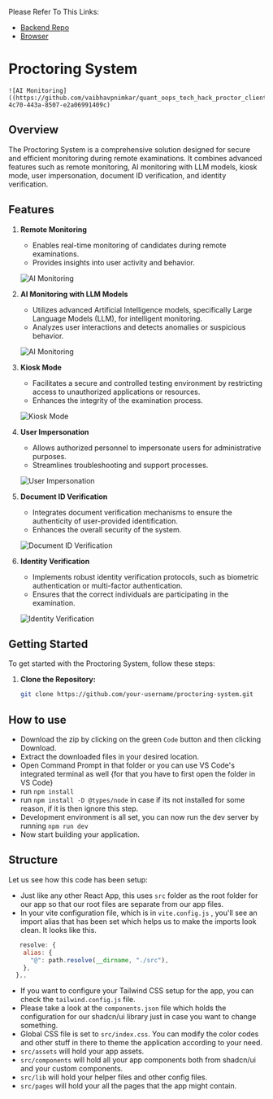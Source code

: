 
Please Refer To This Links:
-  [Backend Repo](https://github.com/vaibhavpnimkar/quant_oops_tech_hack_proctor_backend)
-  [Browser](https://github.com/vaibhavpnimkar/browser)
  
# Proctoring System
    ![AI Monitoring]((https://github.com/vaibhavpnimkar/quant_oops_tech_hack_proctor_client/assets/128807866/1ec1bad3-4c70-443a-8507-e2a06991409c)




## Overview

The Proctoring System is a comprehensive solution designed for secure and efficient monitoring during remote examinations. It combines advanced features such as remote monitoring, AI monitoring with LLM models, kiosk mode, user impersonation, document ID verification, and identity verification.

## Features

1. **Remote Monitoring**
   - Enables real-time monitoring of candidates during remote examinations.
   - Provides insights into user activity and behavior.

    ![AI Monitoring](https://github.com/vaibhavpnimkar/quant_oops_tech_hack_proctor_client/assets/128807866/d7ec296e-d29f-417e-8911-49cc202174ba)


2. **AI Monitoring with LLM Models**
   - Utilizes advanced Artificial Intelligence models, specifically Large Language Models (LLM), for intelligent monitoring.
   - Analyzes user interactions and detects anomalies or suspicious behavior.

   ![AI Monitoring](https://github.com/vaibhavpnimkar/quant_oops_tech_hack_proctor_client/assets/128807866/af4d43b3-8f31-4889-9207-e174a699b9df)


3. **Kiosk Mode**
   - Facilitates a secure and controlled testing environment by restricting access to unauthorized applications or resources.
   - Enhances the integrity of the examination process.

   ![Kiosk Mode](images/kiosk_mode.png)

4. **User Impersonation**
   - Allows authorized personnel to impersonate users for administrative purposes.
   - Streamlines troubleshooting and support processes.

   ![User Impersonation](https://github.com/vaibhavpnimkar/quant_oops_tech_hack_proctor_client/assets/128807866/05877493-1851-42f9-9561-1cd9c41700c0)


5. **Document ID Verification**
   - Integrates document verification mechanisms to ensure the authenticity of user-provided identification.
   - Enhances the overall security of the system.

   ![Document ID Verification](https://github.com/vaibhavpnimkar/quant_oops_tech_hack_proctor_client/assets/128807866/52e67f6f-15d1-4159-a713-99367a0cbf42)


6. **Identity Verification**
   - Implements robust identity verification protocols, such as biometric authentication or multi-factor authentication.
   - Ensures that the correct individuals are participating in the examination.

   ![Identity Verification](images/identity_verification.png)

## Getting Started

To get started with the Proctoring System, follow these steps:

1. **Clone the Repository:**
   ```bash
   git clone https://github.com/your-username/proctoring-system.git

## How to use

- Download the zip by clicking on the green `Code` button and then clicking Download.
- Extract the downloaded files in your desired location.
- Open Command Prompt in that folder or you can use VS Code's integrated terminal as well {for that you have to first open the folder in VS Code}
- run `npm install`
- run `npm install -D @types/node` in case if its not installed for some reason, if it is then ignore this step.
- Development environment is all set, you can now run the dev server by running `npm run dev`
- Now start building your application.

## Structure

Let us see how this code has been setup:

- Just like any other React App, this uses `src` folder as the root folder for our app so that our root files are separate from our app files.
- In your vite configuration file, which is in `vite.config.js` , you'll see an import alias that has been set which helps us to make the imports look clean. It looks like this.

```js
   resolve: {
    alias: {
      "@": path.resolve(__dirname, "./src"),
    },
  },,
```

- If you want to configure your Tailwind CSS setup for the app, you can check the `tailwind.config.js` file.
- Please take a look at the `components.json` file which holds the configuration for our shadcn/ui library just in case you want to change something.
- Global CSS file is set to `src/index.css`. You can modify the color codes and other stuff in there to theme the application according to your need.
- `src/assets` will hold your app assets.
- `src/components` will hold all your app components both from shadcn/ui and your custom components.
- `src/lib` will hold your helper files and other config files.
- `src/pages` will hold your all the pages that the app might contain.
